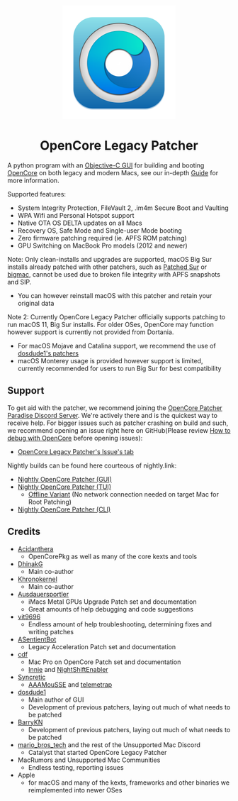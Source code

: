 <div align="center">
             <img src="images/OC-Patcher.png" alt="OpenCore Patcher Logo" width="256" />
             <h1>OpenCore Legacy Patcher</h1>
</div>

A python program with an [Objective-C GUI](https://github.com/dortania/OCLP-GUI) for building and booting [OpenCore](https://github.com/acidanthera/OpenCorePkg) on both legacy and modern Macs, see our in-depth [Guide](https://dortania.github.io/OpenCore-Legacy-Patcher/) for more information.

Supported features:

* System Integrity Protection, FileVault 2, .im4m Secure Boot and Vaulting
* WPA Wifi and Personal Hotspot support
* Native OTA OS DELTA updates on all Macs
* Recovery OS, Safe Mode and Single-user Mode booting
* Zero firmware patching required (ie. APFS ROM patching)
* GPU Switching on MacBook Pro models (2012 and newer)

Note: Only clean-installs and upgrades are supported, macOS Big Sur installs already patched with other patchers, such as [Patched Sur](https://github.com/BenSova/Patched-Sur) or [bigmac](https://github.com/StarPlayrX/bigmac), cannot be used due to broken file integrity with APFS snapshots and SIP.

* You can however reinstall macOS with this patcher and retain your original data

Note 2: Currently OpenCore Legacy Patcher officially supports patching to run macOS 11, Big Sur installs. For older OSes, OpenCore may function however support is currently not provided from Dortania.

* For macOS Mojave and Catalina support, we recommend the use of [dosdude1's patchers](http://dosdude1.com)
* macOS Monterey usage is provided however support is limited, currently recommended for users to run Big Sur for best compatibility

## Support

To get aid with the patcher, we recommend joining the [OpenCore Patcher Paradise Discord Server](https://discord.gg/rqdPgH8xSN). We're actively there and is the quickest way to receive help. For bigger issues such as patcher crashing on build and such, we recommend opening an issue right here on GitHub(Please review [How to debug with OpenCore](https://dortania.github.io/OpenCore-Legacy-Patcher/DEBUG.html) before opening issues):

* [OpenCore Legacy Patcher's Issue's tab](https://github.com/dortania/OpenCore-Legacy-Patcher/issues)

Nightly builds can be found here courteous of nightly.link: 

* [Nightly OpenCore Patcher (GUI)](https://nightly.link/dortania/OpenCore-Legacy-Patcher/workflows/build-gui/main/OpenCore-Patcher-GUI.app.zip)
* [Nightly OpenCore Patcher (TUI)](https://nightly.link/dortania/OpenCore-Legacy-Patcher/workflows/build-app/main/OpenCore-Patcher-TUI.app.zip)
  * [Offline Variant](https://nightly.link/dortania/OpenCore-Legacy-Patcher/workflows/build-app-offline/main/OpenCore-Patcher-TUI-Offline.app.zip) (No network connection needed on target Mac for Root Patching)
* [Nightly OpenCore Patcher (CLI)](https://nightly.link/dortania/OpenCore-Legacy-Patcher/workflows/build-gui/main/OCLP-CLI.zip)

## Credits

* [Acidanthera](https://github.com/Acidanthera)
  * OpenCorePkg as well as many of the core kexts and tools
* [DhinakG](https://github.com/DhinakG)
  * Main co-author
* [Khronokernel](https://github.com/Khronokernel)
  * Main co-author
* [Ausdauersportler](https://github.com/Ausdauersportler)
  * iMacs Metal GPUs Upgrade Patch set and documentation
  * Great amounts of help debugging and code suggestions
* [vit9696](https://github.com/vit9696)
  * Endless amount of help troubleshooting, determining fixes and writing patches
* [ASentientBot](https://github.com/ASentientBot)
  * Legacy Acceleration Patch set and documentation
* [cdf](https://github.com/cdf)
  * Mac Pro on OpenCore Patch set and documentation
  * [Innie](https://github.com/cdf/Innie) and [NightShiftEnabler](https://github.com/cdf/NightShiftEnabler)
* [Syncretic](https://forums.macrumors.com/members/syncretic.1173816/)
  * [AAAMouSSE](https://forums.macrumors.com/threads/mp3-1-others-sse-4-2-emulation-to-enable-amd-metal-driver.2206682/) and [telemetrap](https://forums.macrumors.com/threads/mp3-1-others-sse-4-2-emulation-to-enable-amd-metal-driver.2206682/post-28447707)
* [dosdude1](https://github.com/dosdude1)
  * Main author of GUI
  * Development of previous patchers, laying out much of what needs to be patched
* [BarryKN](https://github.com/BarryKN)
  * Development of previous patchers, laying out much of what needs to be patched
* [mario_bros_tech](https://github.com/mariobrostech) and the rest of the Unsupported Mac Discord
  * Catalyst that started OpenCore Legacy Patcher
* MacRumors and Unsupported Mac Communities
  * Endless testing, reporting issues
* Apple
  * for macOS and many of the kexts, frameworks and other binaries we reimplemented into newer OSes
